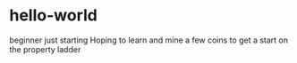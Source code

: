 # hello-world
beginner just starting
Hoping to learn and mine a few coins to get a start on the property ladder
